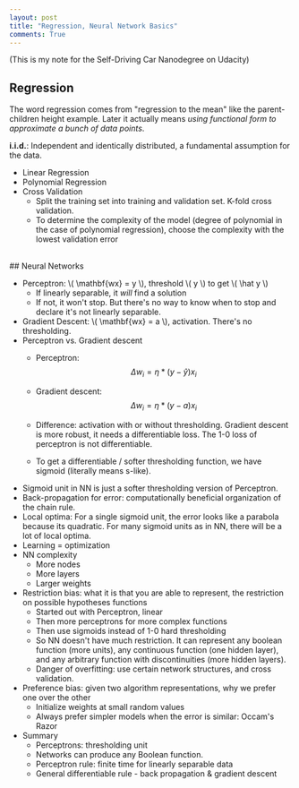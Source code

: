 ```yaml
---
layout: post
title: "Regression, Neural Network Basics"
comments: True
---
```


(This is my note for the Self-Driving Car Nanodegree on Udacity)

## Regression

The word regression comes from "regression to the mean" like the parent-children height example. Later it
actually means *using functional form to approximate a bunch of data points*.

**i.i.d.**: Independent and identically distributed, a fundamental assumption for the data.

- Linear Regression
- Polynomial Regression
- Cross Validation
	- Split the training set into training and validation set. K-fold cross validation.
	- To determine the complexity of the model (degree of polynomial in the case of polynomial regression), choose the complexity with the lowest validation error

<br>
## Neural Networks

- Perceptron: \\( \mathbf{wx} = y \\), threshold \\( y \\) to get \\( \hat y \\)
	- If linearly separable, it *will* find a solution
	- If not, it won't stop. But there's no way to know when to stop and declare it's not linearly separable.
- Gradient Descent: \\( \mathbf{wx} = a \\), activation. There's no thresholding.
- Perceptron vs. Gradient descent
	- Perceptron:
$$
	\Delta w_i = \eta * (y - \hat y) x_i
$$

	- Gradient descent:
$$
	\Delta w_i = \eta * (y - a) x_i
$$

	- Difference: activation with or without thresholding. Gradient descent is more robust, it needs a differentiable loss. The 1-0 loss of perceptron is not differentiable.
	- To get a differentiable / softer thresholding function, we have sigmoid (literally means s-like).
- Sigmoid unit in NN is just a softer thresholding version of Perceptron.
- Back-propagation for error: computationally beneficial organization of the chain rule.
- Local optima: For a single sigmoid unit, the error looks like a parabola because its quadratic. For many sigmoid units as in NN, there will be a lot of local optima.
- Learning = optimization
- NN complexity
	- More nodes
	- More layers
	- Larger weights
- Restriction bias: what it is that you are able to represent, the restriction on possible hypotheses functions
	- Started out with Perceptron, linear
	- Then more perceptrons for more complex functions
	- Then use sigmoids instead of 1-0 hard thresholding
	- So NN doesn't have much restriction. It can represent any boolean function (more units), any continuous function (one hidden layer), and any arbitrary function with discontinuities (more hidden layers).
	- Danger of overfitting: use certain network structures, and cross validation.
- Preference bias: given two algorithm representations, why we prefer one over the other
	- Initialize weights at small random values
	- Always prefer simpler models when the error is similar: Occam's Razor
- Summary
	- Perceptrons: thresholding unit
	- Networks can produce any Boolean function.
	- Perceptron rule: finite time for linearly separable data
	- General differentiable rule - back propagation & gradient descent
	
